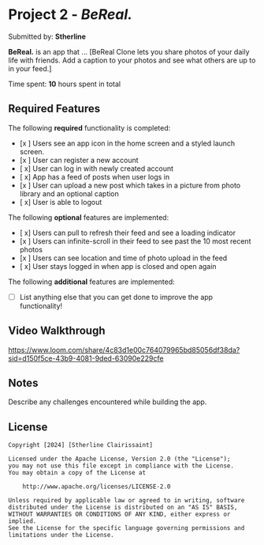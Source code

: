 # Project 2 - *BeReal.*

Submitted by: **Stherline**

**BeReal.** is an app that ... [BeReal Clone lets you share photos of your daily life with friends. Add a caption to your photos and see what others are up to in your feed.] 

Time spent: **10** hours spent in total

## Required Features

The following **required** functionality is completed:

- [x ] Users see an app icon in the home screen and a styled launch screen.
- [x ] User can register a new account
- [ x] User can log in with newly created account
- [ x] App has a feed of posts when user logs in
- [x ] User can upload a new post which takes in a picture from photo library and an optional caption	
- [ x] User is able to logout	
 
The following **optional** features are implemented:

- [ x] Users can pull to refresh their feed and see a loading indicator
- [x ] Users can infinite-scroll in their feed to see past the 10 most recent photos
- [x ] Users can see location and time of photo upload in the feed	
- [ x] User stays logged in when app is closed and open again	


The following **additional** features are implemented:

- [ ] List anything else that you can get done to improve the app functionality!

## Video Walkthrough
https://www.loom.com/share/4c83d1e00c764079965bd85056df38da?sid=d150f5ce-43b9-4081-9ded-63090e229cfe

## Notes

Describe any challenges encountered while building the app.

## License

    Copyright [2024] [Stherline Clairissaint]

    Licensed under the Apache License, Version 2.0 (the "License");
    you may not use this file except in compliance with the License.
    You may obtain a copy of the License at

        http://www.apache.org/licenses/LICENSE-2.0

    Unless required by applicable law or agreed to in writing, software
    distributed under the License is distributed on an "AS IS" BASIS,
    WITHOUT WARRANTIES OR CONDITIONS OF ANY KIND, either express or implied.
    See the License for the specific language governing permissions and
    limitations under the License.
